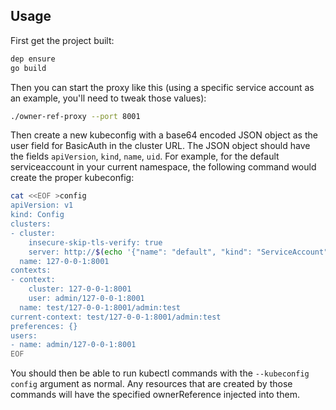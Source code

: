 Usage
-----

First get the project built:
```bash
dep ensure
go build
```

Then you can start the proxy like this (using a specific service account as an example, you'll need to tweak those values):

```bash
./owner-ref-proxy --port 8001
```

Then create a new kubeconfig with a base64 encoded JSON object as the user field for BasicAuth in the cluster URL. The JSON object should have the fields `apiVersion`, `kind`, `name`, `uid`. For example, for the default serviceaccount in your current namespace, the following command would create the proper kubeconfig:

```bash
cat <<EOF >config
apiVersion: v1
kind: Config
clusters:
- cluster:
    insecure-skip-tls-verify: true
    server: http://$(echo '{"name": "default", "kind": "ServiceAccount", "apiVersion": "v1", "uid": "'$(kubectl get sa default -o yaml | grep uid | awk '{print $2}')'"}'  | base64 -w0)@127.0.0.1:8001                
  name: 127-0-0-1:8001
contexts:
- context:
    cluster: 127-0-0-1:8001
    user: admin/127-0-0-1:8001
  name: test/127-0-0-1:8001/admin:test
current-context: test/127-0-0-1:8001/admin:test
preferences: {}
users:
- name: admin/127-0-0-1:8001
EOF
```

You should then be able to run kubectl commands with the `--kubeconfig config` argument as normal. Any resources that are created by those commands will have the specified ownerReference injected into them.
